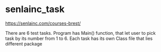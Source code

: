 # senlainc_task
https://senlainc.com/courses-brest/

There are 6 test tasks.
Program has Main() function, that let user to pick task by its number from 1 to 6.
Each task has its own Class file that lies different package
